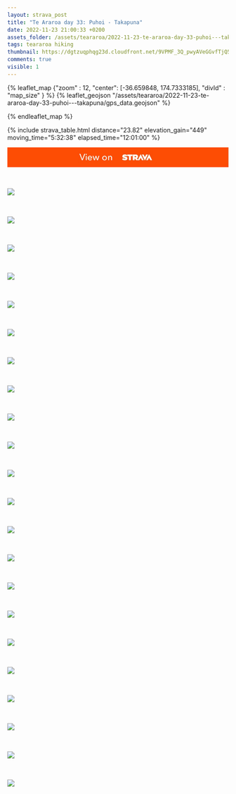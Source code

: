 ```yaml
---
layout: strava_post
title: "Te Araroa day 33: Puhoi - Takapuna"
date: 2022-11-23 21:00:33 +0200
assets_folder: /assets/teararoa/2022-11-23-te-araroa-day-33-puhoi---takapuna
tags: teararoa hiking
thumbnail: https://dgtzuqphqg23d.cloudfront.net/9VPMF_3Q_pwyAVeGGvfTjQ5Qt8ZsvPvJq7h-TxnejPk-1024x768.jpg
comments: true
visible: 1
---
```



{% leaflet_map {"zoom" : 12,
                  "center": [-36.659848, 174.7333185],
                 "divId" : "map_size" } %}
    {% leaflet_geojson "/assets/teararoa/2022-11-23-te-araroa-day-33-puhoi---takapuna/gps_data.geojson" %}

{% endleaflet_map %}





{% include strava_table.html distance="23.82" elevation_gain="449" moving_time="5:32:38" elapsed_time="12:01:00" %}

[![](/assets/strava.jpg)](https://www.strava.com/activities/8163303001)


<br />

![](https://dgtzuqphqg23d.cloudfront.net/9VPMF_3Q_pwyAVeGGvfTjQ5Qt8ZsvPvJq7h-TxnejPk-1024x768.jpg)


<br />

![](https://dgtzuqphqg23d.cloudfront.net/PU6Gd6zn6-aUjehjVYsNSywW0GrE4PKwll5vBF1WTug-768x1024.jpg)


<br />

![](https://dgtzuqphqg23d.cloudfront.net/Puodeb8Fu37Bc2zAvEAp2Q5gr1sSlZIcIDUGFgBSnX4-1024x768.jpg)


<br />

![](https://dgtzuqphqg23d.cloudfront.net/XcZ_HBd1PJfdjDzCz9fVwcNSZZ-0m2Bt39ZwRQzEUhs-768x1024.jpg)


<br />

![](https://dgtzuqphqg23d.cloudfront.net/bPPlie-i_kZhnDuor7tIMBSYJZwLh1K8S-45l3lTqZ4-1024x768.jpg)


<br />

![](https://dgtzuqphqg23d.cloudfront.net/Rtwq859HLVy1BOJjje1kejunY4w_iuElPVDDK6WPviI-1024x768.jpg)


<br />

![](https://dgtzuqphqg23d.cloudfront.net/6flkIkPEaw5ZDRzm1ZM_halJmxmVVjPpPsz3pcWccGM-1024x768.jpg)


<br />

![](https://dgtzuqphqg23d.cloudfront.net/qQNKrMLCR2DgmtZ29cXjx2LuIYRbQpPwusQM3eEwkjA-768x1024.jpg)


<br />

![](https://dgtzuqphqg23d.cloudfront.net/nw8Tqjy6Pe3-gf-5Vfn3GSMK096-IZIy-wlT17dT9UM-768x1024.jpg)


<br />

![](https://image.mux.com/1UXNhO65pcOLKHSyhCg2eqE3EVDt62eUqYyuoK8INhA/thumbnail.jpg?width=800&height=450&fit_mode=preserve&time=0)


<br />

![](https://dgtzuqphqg23d.cloudfront.net/MaX0HyQvlgl5vwj2V3-kOS6jWsvldgjjy_Ho6rLLGwI-768x1024.jpg)


<br />

![](https://dgtzuqphqg23d.cloudfront.net/2rTN79gvE3RdhMgAdQdCcPAHOqW0K8RfrLE8Ms6L9YQ-768x1024.jpg)


<br />

![](https://dgtzuqphqg23d.cloudfront.net/JXISN1lreL5oa7w0r4sR_JuJ0qtbzCq0NPnfHj3Q33w-1024x768.jpg)


<br />

![](https://dgtzuqphqg23d.cloudfront.net/gUNbdoQel_tcBPl5BdUBWUpOU5FFfcD84KF28ZASo7s-768x1024.jpg)


<br />

![](https://dgtzuqphqg23d.cloudfront.net/IErWg1gg5fMpube0uePC6nNwq0dBjq5fFu9cPCa7104-768x1024.jpg)


<br />

![](https://dgtzuqphqg23d.cloudfront.net/49mnvB1EerRGLnDSZNwEcyfQcW-lu7sPHNoCp6v39KE-1024x768.jpg)


<br />

![](https://dgtzuqphqg23d.cloudfront.net/shazJZVMUjcTAN1abG8pTJbpSL_v2_oLArU9hTRe8nE-768x1024.jpg)


<br />

![](https://dgtzuqphqg23d.cloudfront.net/WLczmy3VZtiJY7NEpgrG_8LSxd1iJGqE1-DGALhdZlY-768x1024.jpg)


<br />

![](https://dgtzuqphqg23d.cloudfront.net/YjIqdlfzacCgObN_XbtC_p7EMhYDUXBmwTIO82zhh5I-1024x768.jpg)


<br />

![](https://dgtzuqphqg23d.cloudfront.net/G21RXmkZ2b9HVDzxyMzavLPL878vhFjVNcBnZTCScA4-1024x768.jpg)


<br />

![](https://dgtzuqphqg23d.cloudfront.net/iwlwHcER0EIVCXMJTwzvVE5-win59uJXj7VZkOMg5bQ-1024x768.jpg)


<br />

![](https://dgtzuqphqg23d.cloudfront.net/ELBky5mrNEq35nRvgad5W138DIIdoosJv90FB8xSfxM-768x1024.jpg)

